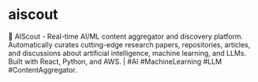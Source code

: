 # aiscout
🤖 AIScout - Real-time AI/ML content aggregator and discovery platform. Automatically curates cutting-edge research papers, repositories, articles, and discussions about artificial intelligence, machine learning, and LLMs. Built with React, Python, and AWS. | #AI #MachineLearning #LLM #ContentAggregator.
